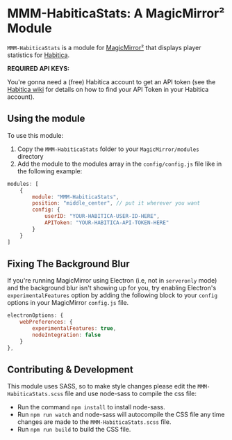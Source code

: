 # MMM-HabiticaStats: A MagicMirror² Module
`MMM-HabiticaStats` is a module for [MagicMirror²](https://github.com/MichMich/MagicMirror) that displays player statistics for [Habitica](https://habitica.com).

 **REQUIRED API KEYS:**

 You're gonna need a (free) Habitica account to get an API token (see the [Habitica wiki](https://habitica.fandom.com/wiki/API_Options#API_Token) for details on how to find your API Token in your Habitica account).

## Using the module

To use this module:
1.  Copy the `MMM-HabiticaStats` folder to your `MagicMirror/modules` directory
2.  Add the module to the modules array in the `config/config.js` file like in the following example:

````javascript
modules: [
	{
		module: "MMM-HabiticaStats",
		position: "middle_center", // put it wherever you want
		config: {
			userID: "YOUR-HABITICA-USER-ID-HERE",
			APIToken: "YOUR-HABITICA-API-TOKEN-HERE"
		}
	}
]
````

## Fixing The Background Blur

If you're running MagicMirror using Electron (i.e, not in `serveronly` mode) and the background blur isn't showing up for you, try enabling Electron's `experimentalFeatures` option by adding the following block to your `config` options in your MagicMirror `config.js` file.

````javascript
electronOptions: {
	webPreferences: {
		experimentalFeatures: true,
		nodeIntegration: false
	}
},
````

## Contributing & Development

This module uses SASS, so to make style changes please edit the `MMM-HabiticaStats.scss` file and use node-sass to compile the css file:

- Run the command `npm install` to install node-sass.
- Run `npm run watch` and node-sass will autocompile the CSS file any time changes are made to the `MMM-HabiticaStats.scss` file.
- Run `npm run build` to build the CSS file.
